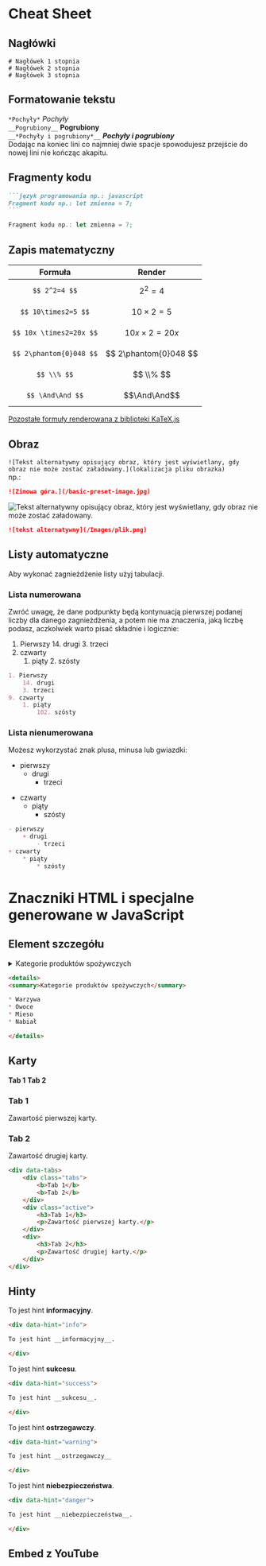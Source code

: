 # Cheat Sheet

## Nagłówki

 

```# Nagłówek 1 stopnia```  
```# Nagłówek 2 stopnia```  
```# Nagłówek 3 stopnia```

 

## Formatowanie tekstu

 

```*Pochyły*``` *Pochyły*  
```__Pogrubiony__``` __Pogrubiony__  
```__*Pochyły i pogrubiony*__``` __*Pochyły i pogrubiony*__  
Dodając na koniec lini co najmniej dwie spacje spowodujesz przejście do nowej lini nie kończąc akapitu.

 

## Fragmenty kodu

 

````markdown
```język programowania np.: javascript
Fragment kodu np.: let zmienna = 7;
```
````
```javascript
Fragment kodu np.: let zmienna = 7;
```

 

## Zapis matematyczny

 
|Formuła|Render|
|:-----:|:----:|
|``` $$ 2^2=4 $$ ```| $$2^2=4$$  |
|``` $$ 10\times2=5 $$ ```| $$10\times2=5$$  |
|``` $$ 10x \times2=20x $$ ```| $$10x \times2=20x$$  |
|``` $$ 2\phantom{0}048 $$ ```| $$ 2\phantom{0}048 $$  |
|``` $$ \\% $$ ```|  $$ \\% $$  |
|``` $$ \And\And $$ ```| $$\And\And$$  |

[Pozostałe formuły renderowana z biblioteki KaTeX.js](https://katex.org/docs/support_table)
 

## Obraz

 

```![Tekst alternatywny opisujący obraz, który jest wyświetlany, gdy obraz nie może zostać załadowany.](lokalizacja pliku obrazka)```  
np.:  
```markdown
![Zimowa góra.](/basic-preset-image.jpg)
```

![Tekst alternatywny opisujący obraz, który jest wyświetlany, gdy obraz nie może zostać załadowany.](basic-preset-image.jpg)

```markdown
![tekst alternatywny](/Images/plik.png)
```
 

## Listy automatyczne

 

Aby wykonać zagnieżdżenie listy użyj tabulacji.

### Lista numerowana

Zwróć uwagę, że dane podpunkty będą kontynuacją pierwszej podanej liczby dla danego zagnieżdżenia, a potem nie ma znaczenia, jaką liczbę podasz, aczkolwiek warto pisać składnie i logicznie:

1. Pierwszy
    14. drugi
    3. trzeci
9. czwarty
    1. piąty
        2. szósty

```markdown
1. Pierwszy
    14. drugi
    3. trzeci
9. czwarty
    1. piąty
        102. szósty
```

### Lista nienumerowana

Możesz wykorzystać znak plusa, minusa lub gwiazdki:

- pierwszy
    + drugi
        - trzeci
+ czwarty
    * piąty
        * szósty

```markdown
- pierwszy
    + drugi
        - trzeci
+ czwarty
    * piąty
        * szósty
```

 

# Znaczniki HTML i specjalne generowane w JavaScript

 

## Element szczegółu

 

<details>
<summary>Kategorie produktów spożywczych</summary>

* Warzywa
* Owoce
* Mieso
* Nabiał

</details>

```markdown
<details>
<summary>Kategorie produktów spożywczych</summary>

* Warzywa
* Owoce
* Mieso
* Nabiał

</details>
```
 

## Karty

 

<div data-tabs>
    <div class="tabs">
        <b>Tab 1</b>
        <b>Tab 2</b>
    </div>
    <div class="active">
        <h3>Tab 1</h3>
        <p>Zawartość pierwszej karty.</p>
    </div>
    <div>
        <h3>Tab 2</h3>
        <p>Zawartość drugiej karty.</p>
    </div>
</div>

```html
<div data-tabs>
    <div class="tabs">
        <b>Tab 1</b>
        <b>Tab 2</b>
    </div>
    <div class="active">
        <h3>Tab 1</h3>
        <p>Zawartość pierwszej karty.</p>
    </div>
    <div>
        <h3>Tab 2</h3>
        <p>Zawartość drugiej karty.</p>
    </div>
</div>
```

 

## Hinty

 

<div data-hint="info">

To jest hint __informacyjny__.

</div>

```html
<div data-hint="info">

To jest hint __informacyjny__.

</div>
```

<div data-hint="success">

To jest hint __sukcesu__.

</div>

```html
<div data-hint="success">

To jest hint __sukcesu__.

</div>
```

<div data-hint="warning">

To jest hint __ostrzegawczy__.

</div>

```html
<div data-hint="warning">

To jest hint __ostrzegawczy__

</div>
```

<div data-hint="danger">

To jest hint __niebezpieczeństwa__.

</div>

```html
<div data-hint="danger">

To jest hint __niebezpieczeństwa__.

</div>
```

 

## Embed z YouTube

 

<!-- <iframe width="560" height="315" src="https://www.youtube.com/embed/dQw4w9WgXcQ?si=Eir45MTGwuEeP6D7" title="YouTube video player" frameborder="0" allow="accelerometer; autoplay; clipboard-write; encrypted-media; gyroscope; picture-in-picture; web-share" referrerpolicy="strict-origin-when-cross-origin" allowfullscreen></iframe>

  -->